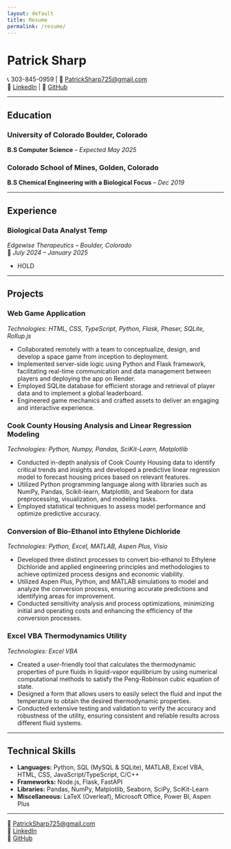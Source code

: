 ```yaml
---
layout: default
title: Resume
permalink: /resume/
---
```




# Patrick Sharp

📞 303-845-0959 | 📧 [PatrickSharp725@gmail.com](mailto:PatrickSharp725@gmail.com)  
🔗 [LinkedIn](https://linkedin.com/in/patrick-sharp-278123191) | 🔗 [GitHub](https://github.com/PSharp725)

---

## Education

### University of Colorado Boulder, Colorado  
**B.S Computer Science** – *Expected May 2025*

### Colorado School of Mines, Golden, Colorado  
**B.S Chemical Engineering with a Biological Focus** – *Dec 2019*

---

## Experience

### **Biological Data Analyst Temp**  
*Edgewise Therapeutics – Boulder, Colorado*  
📅 *July 2024 – January 2025*  
- HOLD

---

## Projects

### **Web Game Application**  
*Technologies: HTML, CSS, TypeScript, Python, Flask, Phaser, SQLite, Rollup.js*  
- Collaborated remotely with a team to conceptualize, design, and develop a space game from inception to deployment.
- Implemented server-side logic using Python and Flask framework, facilitating real-time communication and data management between players and deploying the app on Render.
- Employed SQLite database for efficient storage and retrieval of player data and to implement a global leaderboard.
- Engineered game mechanics and crafted assets to deliver an engaging and interactive experience.

### **Cook County Housing Analysis and Linear Regression Modeling**  
*Technologies: Python, Numpy, Pandas, SciKit-Learn, Matplotlib*  
- Conducted in-depth analysis of Cook County Housing data to identify critical trends and insights and developed a predictive linear regression model to forecast housing prices based on relevant features.
- Utilized Python programming language along with libraries such as NumPy, Pandas, Scikit-learn, Matplotlib, and Seaborn for data preprocessing, visualization, and modeling tasks.
- Employed statistical techniques to assess model performance and optimize predictive accuracy.

### **Conversion of Bio-Ethanol into Ethylene Dichloride**  
*Technologies: Python, Excel, MATLAB, Aspen Plus, Visio*  
- Developed three distinct processes to convert bio-ethanol to Ethylene Dichloride and applied engineering principles and methodologies to achieve optimized process designs and economic viability.
- Utilized Aspen Plus, Python, and MATLAB simulations to model and analyze the conversion process, ensuring accurate predictions and identifying areas for improvement.
- Conducted sensitivity analysis and process optimizations, minimizing initial and operating costs and enhancing the efficiency of the conversion processes.

### **Excel VBA Thermodynamics Utility**  
*Technologies: Excel VBA*  
- Created a user-friendly tool that calculates the thermodynamic properties of pure fluids in liquid-vapor equilibrium by using numerical computational methods to satisfy the Peng-Robinson cubic equation of state.
- Designed a form that allows users to easily select the fluid and input the temperature to obtain the desired thermodynamic properties.
- Conducted extensive testing and validation to verify the accuracy and robustness of the utility, ensuring consistent and reliable results across different fluid systems.

---

## Technical Skills

- **Languages:** Python, SQL (MySQL & SQLite), MATLAB, Excel VBA, HTML, CSS, JavaScript/TypeScript, C/C++
- **Frameworks:** Node.js, Flask, FastAPI
- **Libraries:** Pandas, NumPy, Matplotlib, Seaborn, SciPy, SciKit-Learn
- **Miscellaneous:** LaTeX (Overleaf), Microsoft Office, Power BI, Aspen Plus

---

📧 [PatrickSharp725@gmail.com](mailto:PatrickSharp725@gmail.com)  
🔗 [LinkedIn](https://linkedin.com/in/patrick-sharp-278123191)  
🔗 [GitHub](https://github.com/PSharp725)


